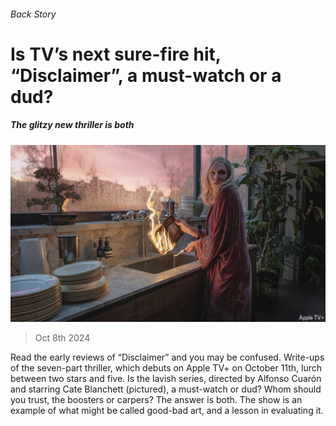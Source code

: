 ###### Back Story

# Is TV’s next sure-fire hit, “Disclaimer”, a must-watch or a dud? 

##### The glitzy new thriller is both 

![image](images/20241012_CUP001.jpg) 

> Oct 8th 2024 

Read the early reviews of “Disclaimer” and you may be confused. Write-ups of the seven-part thriller, which debuts on Apple TV+ on October 11th, lurch between two stars and five. Is the lavish series, directed by Alfonso Cuarón and starring Cate Blanchett (pictured), a must-watch or dud? Whom should you trust, the boosters or carpers? The answer is both. The show is an example of what might be called good-bad art, and a lesson in evaluating it.

